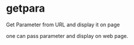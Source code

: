 # getpara
Get Parameter from URL and display it on page

one can pass parameter and display on web page.
